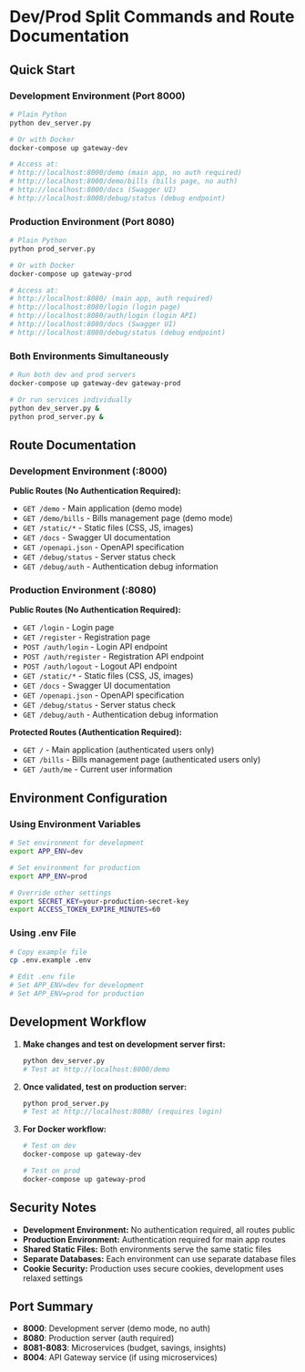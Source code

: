 # Dev/Prod Split Commands and Route Documentation

## Quick Start

### Development Environment (Port 8000)
```bash
# Plain Python
python dev_server.py

# Or with Docker
docker-compose up gateway-dev

# Access at:
# http://localhost:8000/demo (main app, no auth required)
# http://localhost:8000/demo/bills (bills page, no auth)
# http://localhost:8000/docs (Swagger UI)
# http://localhost:8000/debug/status (debug endpoint)
```

### Production Environment (Port 8080)
```bash
# Plain Python
python prod_server.py

# Or with Docker
docker-compose up gateway-prod

# Access at:
# http://localhost:8080/ (main app, auth required)
# http://localhost:8080/login (login page)
# http://localhost:8080/auth/login (login API)
# http://localhost:8080/docs (Swagger UI)
# http://localhost:8080/debug/status (debug endpoint)
```

### Both Environments Simultaneously
```bash
# Run both dev and prod servers
docker-compose up gateway-dev gateway-prod

# Or run services individually
python dev_server.py &
python prod_server.py &
```

## Route Documentation

### Development Environment (:8000)
**Public Routes (No Authentication Required):**
- `GET /demo` - Main application (demo mode)
- `GET /demo/bills` - Bills management page (demo mode)
- `GET /static/*` - Static files (CSS, JS, images)
- `GET /docs` - Swagger UI documentation
- `GET /openapi.json` - OpenAPI specification
- `GET /debug/status` - Server status check
- `GET /debug/auth` - Authentication debug information

### Production Environment (:8080)
**Public Routes (No Authentication Required):**
- `GET /login` - Login page
- `GET /register` - Registration page
- `POST /auth/login` - Login API endpoint
- `POST /auth/register` - Registration API endpoint
- `POST /auth/logout` - Logout API endpoint
- `GET /static/*` - Static files (CSS, JS, images)
- `GET /docs` - Swagger UI documentation
- `GET /openapi.json` - OpenAPI specification
- `GET /debug/status` - Server status check
- `GET /debug/auth` - Authentication debug information

**Protected Routes (Authentication Required):**
- `GET /` - Main application (authenticated users only)
- `GET /bills` - Bills management page (authenticated users only)
- `GET /auth/me` - Current user information

## Environment Configuration

### Using Environment Variables
```bash
# Set environment for development
export APP_ENV=dev

# Set environment for production
export APP_ENV=prod

# Override other settings
export SECRET_KEY=your-production-secret-key
export ACCESS_TOKEN_EXPIRE_MINUTES=60
```

### Using .env File
```bash
# Copy example file
cp .env.example .env

# Edit .env file
# Set APP_ENV=dev for development
# Set APP_ENV=prod for production
```

## Development Workflow

1. **Make changes and test on development server first:**
   ```bash
   python dev_server.py
   # Test at http://localhost:8000/demo
   ```

2. **Once validated, test on production server:**
   ```bash
   python prod_server.py
   # Test at http://localhost:8080/ (requires login)
   ```

3. **For Docker workflow:**
   ```bash
   # Test on dev
   docker-compose up gateway-dev
   
   # Test on prod
   docker-compose up gateway-prod
   ```

## Security Notes

- **Development Environment:** No authentication required, all routes public
- **Production Environment:** Authentication required for main app routes
- **Shared Static Files:** Both environments serve the same static files
- **Separate Databases:** Each environment can use separate database files
- **Cookie Security:** Production uses secure cookies, development uses relaxed settings

## Port Summary

- **8000**: Development server (demo mode, no auth)
- **8080**: Production server (auth required)
- **8081-8083**: Microservices (budget, savings, insights)
- **8004**: API Gateway service (if using microservices)
